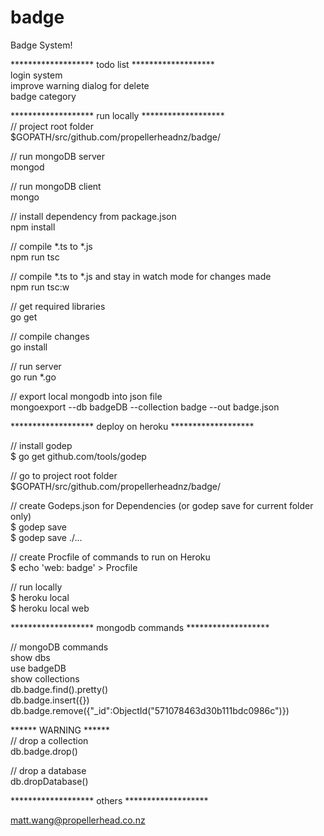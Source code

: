 # badge

Badge System!

******************* todo list *******************  
login system  
improve warning dialog for delete  
badge category  


******************* run locally *******************  
// project root folder  
$GOPATH/src/github.com/propellerheadnz/badge/  

// run mongoDB server  
mongod  

// run mongoDB client  
mongo  

// install dependency from package.json  
npm install  

// compile *.ts to *.js  
npm run tsc  

// compile *.ts to *.js and stay in watch mode for changes made  
npm run tsc:w  

// get required libraries  
go get  

// compile changes   
go install  

// run server  
go run *.go  

// export local mongodb into json file  
mongoexport --db badgeDB --collection badge --out badge.json  

******************* deploy on heroku *******************  

// install godep  
$ go get github.com/tools/godep  

// go to project root folder  
$GOPATH/src/github.com/propellerheadnz/badge/  

// create Godeps.json for Dependencies (or godep save for current folder only)  
$ godep save  
$ godep save ./...  

// create Procfile of commands to run on Heroku  
$ echo 'web: badge' > Procfile  

// run locally  
$ heroku local  
$ heroku local web  


******************* mongodb commands *******************  

// mongoDB commands  
show dbs  
use badgeDB  
show collections  
db.badge.find().pretty()  
db.badge.insert({})  
db.badge.remove({"_id":ObjectId("571078463d30b111bdc0986c")})  


****** WARNING ******  
// drop a collection  
db.badge.drop()  

// drop a database  
db.dropDatabase()  


******************* others *******************  

matt.wang@propellerhead.co.nz  


